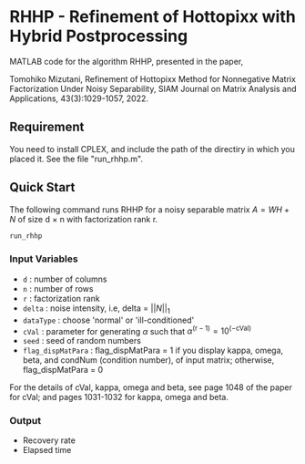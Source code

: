 # RHHP - Refinement of Hottopixx with Hybrid Postprocessing
MATLAB code for the algorithm RHHP, presented in the paper, 

Tomohiko Mizutani, Refinement of Hottopixx Method for Nonnegative Matrix Factorization Under Noisy Separability, SIAM Journal on Matrix Analysis and Applications, 43(3):1029-1057, 2022.

## Requirement
You need to install CPLEX, and include the path of the directiry in which you placed it. See the file "run_rhhp.m".

## Quick Start
The following command runs RHHP for a noisy separable matrix  $A = W H + N$ of size d $\times$ n with factorization rank r.


```bash
run_rhhp
```

### Input Variables
- ``d`` : number of columns  
- ``n`` : number of rows
- ``r`` : factorization rank
- ``delta`` : noise intensity, i.e, delta = $||N||_1$
- ``dataType`` : choose 'normal' or 'ill-conditioned'
- ``cVal`` : parameter for generating $\alpha$ such that 
                     $\alpha^{(\text{r}-1)} = 10^{(-\text{cVal})}$
- ``seed`` : seed of random numbers
- ``flag_dispMatPara`` : flag_dispMatPara = 1 if you display kappa, omega, beta, and condNum (condition number), of input matrix; otherwise, flag_dispMatPara = 0

For the details of cVal, kappa, omega and beta, see page 1048 of the paper for cVal; and pages 1031-1032 for kappa, omega and beta.

### Output
- Recovery rate
- Elapsed time
